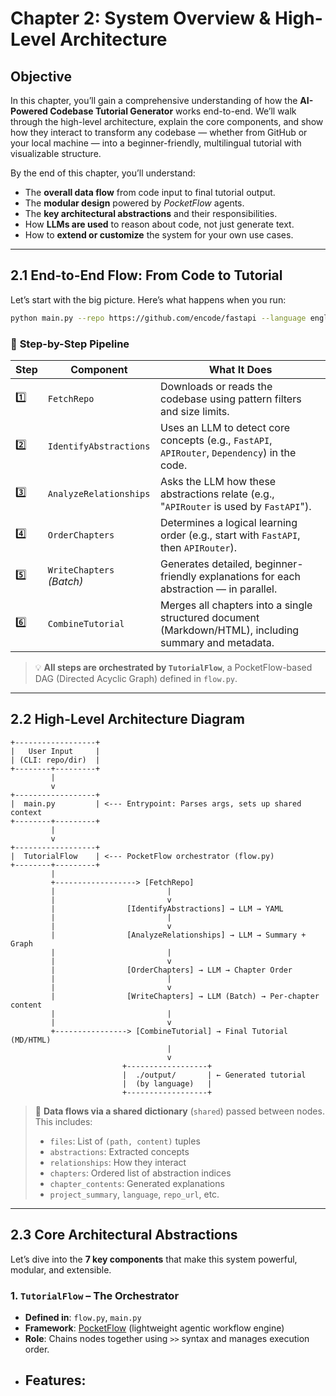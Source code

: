 # **Chapter 2: System Overview & High-Level Architecture**

## **Objective**
In this chapter, you’ll gain a comprehensive understanding of how the **AI-Powered Codebase Tutorial Generator** works end-to-end. We’ll walk through the high-level architecture, explain the core components, and show how they interact to transform any codebase — whether from GitHub or your local machine — into a beginner-friendly, multilingual tutorial with visualizable structure.

By the end of this chapter, you’ll understand:
- The **overall data flow** from code input to final tutorial output.
- The **modular design** powered by *PocketFlow* agents.
- The **key architectural abstractions** and their responsibilities.
- How **LLMs are used** to reason about code, not just generate text.
- How to **extend or customize** the system for your own use cases.

---

## **2.1 End-to-End Flow: From Code to Tutorial**

Let’s start with the big picture. Here’s what happens when you run:

```bash
python main.py --repo https://github.com/encode/fastapi --language english
```

### 🔁 **Step-by-Step Pipeline**

| Step | Component | What It Does |
|------|---------|-------------|
| 1️⃣ | `FetchRepo` | Downloads or reads the codebase using pattern filters and size limits. |
| 2️⃣ | `IdentifyAbstractions` | Uses an LLM to detect core concepts (e.g., `FastAPI`, `APIRouter`, `Dependency`) in the code. |
| 3️⃣ | `AnalyzeRelationships` | Asks the LLM how these abstractions relate (e.g., "`APIRouter` is used by `FastAPI`"). |
| 4️⃣ | `OrderChapters` | Determines a logical learning order (e.g., start with `FastAPI`, then `APIRouter`). |
| 5️⃣ | `WriteChapters` *(Batch)* | Generates detailed, beginner-friendly explanations for each abstraction — in parallel. |
| 6️⃣ | `CombineTutorial` | Merges all chapters into a single structured document (Markdown/HTML), including summary and metadata. |

> 💡 **All steps are orchestrated by `TutorialFlow`**, a PocketFlow-based DAG (Directed Acyclic Graph) defined in `flow.py`.

---

## **2.2 High-Level Architecture Diagram**

```
+------------------+
|   User Input     |
| (CLI: repo/dir)  |
+--------+---------+
         |
         v
+------------------+
|  main.py         | <--- Entrypoint: Parses args, sets up shared context
+--------+---------+
         |
         v
+------------------+
|  TutorialFlow    | <--- PocketFlow orchestrator (flow.py)
+--------+---------+
         |
         +------------------> [FetchRepo]
         |                         |
         |                         v
         |                [IdentifyAbstractions] → LLM → YAML
         |                         |
         |                         v
         |                [AnalyzeRelationships] → LLM → Summary + Graph
         |                         |
         |                         v
         |                [OrderChapters] → LLM → Chapter Order
         |                         |
         |                         v
         |                [WriteChapters] → LLM (Batch) → Per-chapter content
         |                         |
         |                         v
         +----------------> [CombineTutorial] → Final Tutorial (MD/HTML)
                                   |
                                   v
                         +------------------+
                         |  ./output/       | ← Generated tutorial
                         |  (by language)   |
                         +------------------+
```

> 🔗 **Data flows via a shared dictionary** (`shared`) passed between nodes. This includes:
> - `files`: List of `(path, content)` tuples
> - `abstractions`: Extracted concepts
> - `relationships`: How they interact
> - `chapters`: Ordered list of abstraction indices
> - `chapter_contents`: Generated explanations
> - `project_summary`, `language`, `repo_url`, etc.

---

## **2.3 Core Architectural Abstractions**

Let’s dive into the **7 key components** that make this system powerful, modular, and extensible.

### **1. `TutorialFlow` – The Orchestrator**
- **Defined in**: `flow.py`, `main.py`
- **Framework**: [PocketFlow](https://github.com/The-Pocket/PocketFlow) (lightweight agentic workflow engine)
- **Role**: Chains nodes together using `>>` syntax and manages execution order.
- **Features**:
  -
